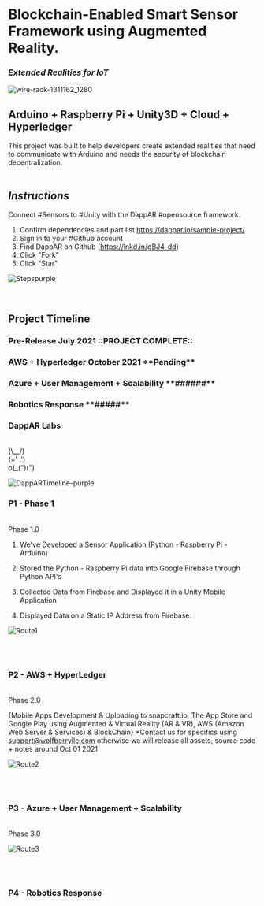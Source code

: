 

<h1> Blockchain-Enabled Smart Sensor Framework using Augmented Reality. </h1><h3><i>Extended Realities for IoT </i></h3>

![wire-rack-1311162_1280](https://user-images.githubusercontent.com/21232416/128045442-877ba8f7-c6fd-4186-a07d-124f3e744706.jpg)

<h2> Arduino + Raspberry Pi + Unity3D + Cloud + Hyperledger </h2>
This project was built to help developers create extended realities that need to communicate with Arduino and needs the security of blockchain decentralization.
<br>
<br>
<h2><i> Instructions </i></h2>

Connect #Sensors to #Unity with the DappAR #opensource framework.
1. Confirm dependencies and part list https://dappar.io/sample-project/
2. Sign in to your #Github account
3. Find DappAR on Github (https://lnkd.in/gBJ4-dd)
4. Click "Fork"
5. Click "Star"


![Stepspurple](https://user-images.githubusercontent.com/21232416/128039335-35ee1982-f9ac-4dd9-a429-ee1856beccea.png)


<br>
<h2> Project Timeline </h2>
<h3>Pre-Release July 2021 <b>::PROJECT COMPLETE::</b></h3>

<h3>AWS + Hyperledger October 2021 <b>**Pending**</b></h3>

<h3> Azure + User Management + Scalability **######** </h3> 

<h3> Robotics Response  **#####** </h3>

<h3> DappAR Labs </h3>

<br>
 (\__/)<br>
 (=' .')<br>
o(_(")(")<br>




![DappARTimeline-purple](https://user-images.githubusercontent.com/21232416/128039490-74497202-bdcf-4a35-8f90-723b494de3e9.png)

 


<h3><b>P1 - Phase 1</h3></b><br>
Phase 1.0

1. We've Developed a Sensor Application (Python - Raspberry Pi - Arduino)

2. Stored the Python - Raspberry Pi data into Google Firebase through Python API's

3. Collected Data from Firebase and Displayed it in a Unity Mobile Application

4. Displayed Data on a Static IP Address from Firebase. 


![Route1](https://user-images.githubusercontent.com/21232416/128073048-85c368e7-3e97-43a5-a69c-4d06db8c4647.png)


<br>
<br>
<h3><b>P2 - AWS + HyperLedger </h3></b><br>
Phase 2.0

{Mobile Apps Development & Uploading to snapcraft.io, The App Store and Google Play using Augmented & Virtual Reality (AR & VR), AWS (Amazon Web Server & Services) & BlockChain} *Contact us for specifics using support@wolfberryllc.com otherwise we will release all assets, source code + notes around Oct 01 2021

![Route2](https://user-images.githubusercontent.com/21232416/128077122-1d21fcdb-ceea-4364-9868-481e9875f399.png)

<br>
<br>
<h3><b>P3 - Azure + User Management + Scalability </h3></b><br>
 Phase 3.0
 
 ![Route3](https://user-images.githubusercontent.com/21232416/128087342-38a0a6d1-ae63-4006-8fc2-5b4696f3b453.png)

<br>
<br>
<h3><b>P4 - Robotics Response</h3></b><br>
 




